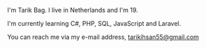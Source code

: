
<!---
Tarik-Bag/Tarik-Bag is a ✨ special ✨ repository because its `README.md` (this file) appears on your GitHub profile.
You can click the Preview link to take a look at your changes.
--->

I'm Tarik Bag. I live in Netherlands and I'm 19.

I'm currently learning C#, PHP, SQL, JavaScript and Laravel.

You can reach me via my e-mail address, tarikihsan55@gmail.com
